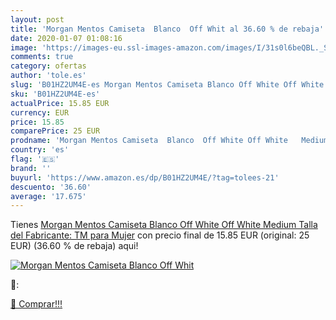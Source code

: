 ```yaml
---
layout: post
title: 'Morgan Mentos Camiseta  Blanco  Off Whit al 36.60 % de rebaja'
date: 2020-01-07 01:08:16
image: 'https://images-eu.ssl-images-amazon.com/images/I/31s0l6beQBL._SL400_.jpg'
comments: true
category: ofertas
author: 'tole.es'
slug: 'B01HZ2UM4E-es Morgan Mentos Camiseta Blanco Off White Off White Medium...'
sku: 'B01HZ2UM4E-es'
actualPrice: 15.85 EUR
currency: EUR
price: 15.85
comparePrice: 25 EUR
prodname: 'Morgan Mentos Camiseta  Blanco  Off White Off White   Medium  Talla del Fabricante: TM  para Mujer'
country: 'es'
flag: '🇪🇸'
brand: ''
buyurl: 'https://www.amazon.es/dp/B01HZ2UM4E/?tag=tolees-21'
descuento: '36.60'
average: '17.675'
---
```


Tienes [Morgan Mentos Camiseta  Blanco  Off White Off White   Medium  Talla del Fabricante: TM  para Mujer](https://www.amazon.es/dp/B01HZ2UM4E/?tag=tolees-21) con precio final de  15.85 EUR (original: 25 EUR) (36.60 %  de rebaja) aqui!

[![Morgan Mentos Camiseta  Blanco  Off Whit](https://images-eu.ssl-images-amazon.com/images/I/31s0l6beQBL._SL400_.jpg)](https://www.amazon.es/dp/B01HZ2UM4E/?tag=tolees-21)

🔎:


[🛒 Comprar!!!](https://www.amazon.es/dp/B01HZ2UM4E/?tag=tolees-21)
